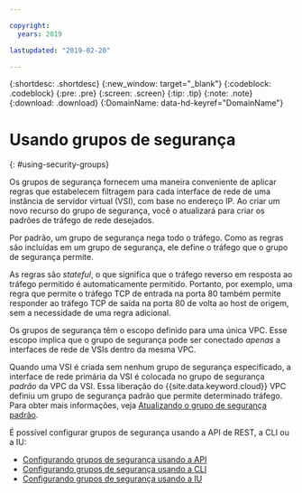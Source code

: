 ```yaml
---

copyright:
  years: 2019

lastupdated: "2019-02-20"

---
```


{:shortdesc: .shortdesc}
{:new_window: target="_blank"}
{:codeblock: .codeblock}
{:pre: .pre}
{:screen: .screen}
{:tip: .tip}
{:note: .note}
{:download: .download}
{:DomainName: data-hd-keyref="DomainName"}

# Usando grupos de segurança
{: #using-security-groups}

Os grupos de segurança fornecem uma maneira conveniente de aplicar regras que estabelecem filtragem para cada interface de rede de uma instância de servidor virtual (VSI), com base no endereço IP. Ao criar um novo recurso do grupo de segurança, você o atualizará para criar os padrões de tráfego de rede desejados.

Por padrão, um grupo de segurança nega todo o tráfego. Como as regras são incluídas em um grupo de segurança, ele define o tráfego que o grupo de segurança permite.

As regras são _stateful_, o que significa que o tráfego reverso em resposta ao tráfego permitido é automaticamente permitido. Portanto, por exemplo, uma regra que permite o tráfego TCP de entrada na porta 80 também permite responder ao tráfego TCP de saída na porta 80 de volta ao host de origem, sem a necessidade de uma regra adicional.

Os grupos de segurança têm o escopo definido para uma única VPC. Esse escopo implica que o grupo de segurança pode ser conectado _apenas_ a interfaces de rede de VSIs dentro da mesma VPC.

Quando uma VSI é criada sem nenhum grupo de segurança especificado, a interface de rede primária da VSI é colocada no grupo de segurança _padrão_ da VPC da VSI. Essa liberação do {{site.data.keyword.cloud}} VPC definiu um grupo de segurança padrão que permite determinado tráfego. Para obter mais informações, veja [Atualizando o grupo de segurança padrão](/docs/infrastructure/vpc-network?topic=vpc-network-updating-the-default-security-group).

É possível configurar grupos de segurança usando a API de REST, a CLI ou a IU:

* [Configurando grupos de segurança usando a API](/docs/infrastructure/vpc-network?topic=vpc-network-setting-up-security-groups-using-the-apis)
* [Configurando grupos de segurança usando a CLI](/docs/infrastructure/vpc-network?topic=vpc-network-setting-up-security-groups-using-the-cli)
* [Configurando grupos de segurança usando a IU](/docs/infrastructure/vpc?topic=vpc-creating-a-vpc-using-the-ibm-cloud-console#configuring-the-security-group-for-the-instance)
